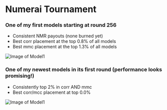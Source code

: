# Numerai Tournament

### One of my first models starting at round 256
* Consistent NMR payouts (none burned yet)
* Best corr placement at the top 0.8% of all models
* Best mmc placement at the top 1.3% of all models

![Image of Model1](https://github.com/rnop/nmr_tournament/blob/main/my_model1.png)

### One of my newest models in its first round (performance looks promising!)
* Consistently top 2% in corr AND mmc
* Best corr/mcc placement at top 0.0%

![Image of Model1](https://github.com/rnop/nmr_tournament/blob/main/my_model2.png)
